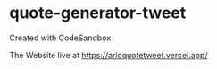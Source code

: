# quote-generator-tweet
Created with CodeSandbox

The Website live at https://arioquotetweet.vercel.app/
